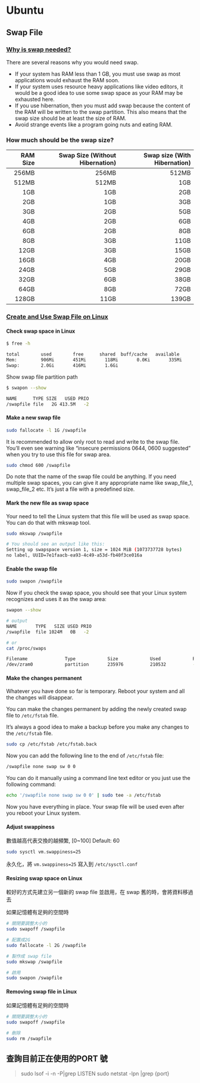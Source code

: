 # Ubuntu

## Swap File

### [Why is swap needed?](https://itsfoss.com/swap-size/)

There are several reasons why you would need swap.

- If your system has RAM less than 1 GB, you must use swap as most applications would exhaust the RAM soon.
- If your system uses resource heavy applications like video editors, it would be a good idea to use some swap space as your RAM may be exhausted here.
- If you use hibernation, then you must add swap because the content of the RAM will be written to the swap partition. This also means that the swap size should be at least the size of RAM.
- Avoid strange events like a program going nuts and eating RAM.

### How much should be the swap size?

| RAM Size | Swap Size (Without Hibernation) | Swap size (With Hibernation) |
| -------: | ------------------------------: | ---------------------------: |
|    256MB |                           256MB |                        512MB |
|    512MB |                           512MB |                          1GB |
|      1GB |                             1GB |                          2GB |
|      2GB |                             1GB |                          3GB |
|      3GB |                             2GB |                          5GB |
|      4GB |                             2GB |                          6GB |
|      6GB |                             2GB |                          8GB |
|      8GB |                             3GB |                         11GB |
|     12GB |                             3GB |                         15GB |
|     16GB |                             4GB |                         20GB |
|     24GB |                             5GB |                         29GB |
|     32GB |                             6GB |                         38GB |
|     64GB |                             8GB |                         72GB |
|    128GB |                            11GB |                        139GB |

### [Create and Use Swap File on Linux](https://itsfoss.com/create-swap-file-linux/)

#### Check swap space in Linux

```bash
$ free -h

total        used        free      shared  buff/cache   available
Mem:         906Mi       451Mi       118Mi       0.0Ki       335Mi       311Mi
Swap:        2.0Gi       416Mi       1.6Gi
```

Show swap file partition path

```bash
$ swapon --show 

NAME      TYPE SIZE   USED PRIO
/swapfile file   2G 413.5M   -2
```

#### Make a new swap file

```bash
sudo fallocate -l 1G /swapfile
```

It is recommended to allow only root to read and write to the swap file. You’ll even see warning like “insecure permissions 0644, 0600 suggested” when you try to use this file for swap area.

```bash
sudo chmod 600 /swapfile
```

Do note that the name of the swap file could be anything. If you need multiple swap spaces, you can give it any appropriate name like swap_file_1, swap_file_2 etc. It’s just a file with a predefined size.

#### Mark the new file as swap space

Your need to tell the Linux system that this file will be used as swap space. You can do that with mkswap tool.

```bash
sudo mkswap /swapfile

# You should see an output like this:
Setting up swapspace version 1, size = 1024 MiB (1073737728 bytes)
no label, UUID=7e1faacb-ea93-4c49-a53d-fb40f3ce016a
```

#### Enable the swap file

```bash
sudo swapon /swapfile
```

Now if you check the swap space, you should see that your Linux system recognizes and uses it as the swap area:

```bash
swapon --show

# output
NAME       TYPE   SIZE USED PRIO
/swapfile  file 1024M   0B   -2

# or
cat /proc/swaps

Filename              Type            Size            Used            Priority
/dev/zram0            partition       235976          210532          -2
```

#### Make the changes permanent

Whatever you have done so far is temporary. Reboot your system and all the changes will disappear.

You can make the changes permanent by adding the newly created swap file to `/etc/fstab` file.

It’s always a good idea to make a backup before you make any changes to the `/etc/fstab` file.

```bash
sudo cp /etc/fstab /etc/fstab.back
```

Now you can add the following line to the end of `/etc/fstab` file:

```bash
/swapfile none swap sw 0 0
```

You can do it manually using a command line text editor or you just use the following command:

```bash
echo '/swapfile none swap sw 0 0' | sudo tee -a /etc/fstab
```

Now you have everything in place. Your swap file will be used even after you reboot your Linux system.

#### Adjust swappiness

數值越高代表交換的越頻繁, [0~100] Default: 60

```bash
sudo sysctl vm.swappiness=25
```

永久化，將 `vm.swappiness=25` 寫入到 `/etc/sysctl.conf`

#### Resizing swap space on Linux

較好的方式先建立另一個新的 swap file 並啟用，在 swap 舊的時，會將資料移過去

如果記憶體有足夠的空間時

```bash
# 關閉要調整大小的
sudo swapoff /swapfile

# 配置成2G
sudo fallocate -l 2G /swapfile

# 製作成 swap file
sudo mkswap /swapfile

# 啟用
sudo swapon /swapfile
```

#### Removing swap file in Linux

如果記憶體有足夠的空間時

```bash
# 關閉要調整大小的
sudo swapoff /swapfile

# 刪除
sudo rm /swapfile
```

## 查詢目前正在使用的PORT 號

> sudo lsof -i -n -P|grep LISTEN
> sudo netstat -lpn |grep {port}

